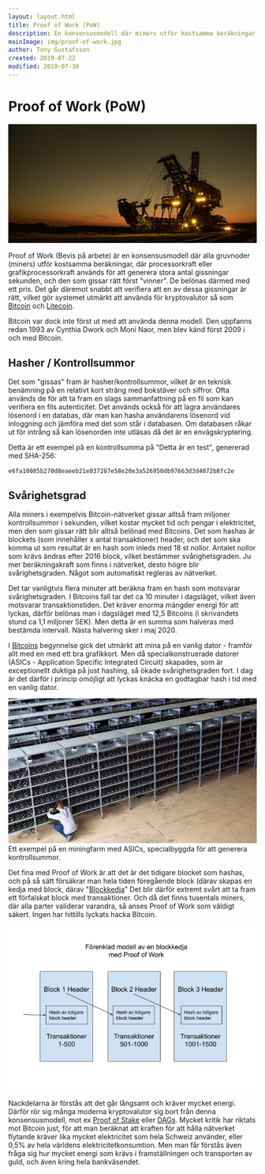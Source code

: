 ```yaml
---
layout: layout.html
title: Proof of Work (PoW)
description: En konsensusmodell där miners utför kostsamma beräkningar för att beräkna miljoner kontrollsummor i sekunden, och där vinnaren belönas i valutans mynt.
mainImage: img/proof-of-work.jpg
author: Tony Gustafsson
created: 2019-07-22
modified: 2019-07-30
---
```


# Proof of Work (PoW)

![Proof of Work](../img/proof-of-work.jpg 'Proof of Work')

Proof of Work (Bevis på arbete) är en konsensusmodell där alla gruvnoder (miners) utför kostsamma beräkningar, där processorkraft eller grafikprocessorkraft används för att generera stora antal gissningar sekunden, och den som gissar rätt först "vinner". De belönas därmed med ett pris. Det går däremot snabbt att verifiera att en av dessa gissningar är rätt, vilket gör systemet utmärkt att använda för kryptovalutor så som [Bitcoin](/kryptovalutor/bitcoin.html) och [Litecoin](/kryptovalutor/litecoin.html).

Bitcoin var dock inte först ut med att använda denna modell. Den uppfanns redan 1993 av Cynthia Dwork och Moni Naor, men blev känd först 2009 i och med Bitcoin.

## Hasher / Kontrollsummor

Det som "gissas" fram är hasher/kontrollsummor, vilket är en teknisk benämning på en relativt kort sträng med bokstäver och siffror. Ofta används de för att ta fram en slags sammanfattning på en fil som kan verifiera en fils autenticitet. Det används också för att lagra användares lösenord i en databas, där man kan hasha användarens lösenord vid inloggning och jämföra med det som står i databasen. Om databasen råkar ut för intrång så kan lösenorden inte utläsas då det är en envägskryptering.

Detta är ett exempel på en kontrollsumma på "Detta är en test", genererad med SHA-256:

```
e6fa10085b270d8eaeeb21e037287e58e20e3a526950db97663d3d4072b8fc2e
```

## Svårighetsgrad

Alla miners i exempelvis Bitcoin-nätverket gissar alltså fram miljoner kontrollsummor i sekunden, vilket kostar mycket tid och pengar i elektricitet, men den som gissar rätt blir alltså belönad med Bitcoins. Det som hashas är blockets (som innehåller x antal transaktioner) header, och det som ska komma ut som resultat är en hash som inleds med 18 st nollor. Antalet nollor som krävs ändras efter 2016 block, vilket bestämmer svårighetsgraden. Ju mer beräkningskraft som finns i nätverket, desto högre blir svårighetsgraden. Något som automatiskt regleras av nätverket.

Det tar vanligtvis flera minuter att beräkna fram en hash som motsvarar svårighetsgraden. I Bitcoins fall tar det ca 10 minuter i dagsläget, vilket även motsvarar transaktionstiden. Det kräver enorma mängder energi för att lyckas, därför belönas man i dagsläget med 12,5 Bitcoins (i skrivandets stund ca 1,1 miljoner SEK). Men detta är en summa som halveras med bestämda intervall. Nästa halvering sker i maj 2020.

I [Bitcoins](/kryptovalutor/bitcoin.html) begynnelse gick det utmärkt att mina på en vanlig dator - framför allt med en med ett bra grafikkort. Men då specialkonstruerade datorer (ASICs - Application Specific Integrated Circuit) skapades, som är exceptionellt duktiga på just hashing, så ökade svårighetsgraden fort. I dag är det därför i princip omöjligt att lyckas knäcka en godtagbar hash i tid med en vanlig dator.

![Mining farm](../img/mining-farm.jpg 'Mining farm') Ett exempel på en miningfarm med ASICs, specialbyggda för att generera kontrollsummor.

Det fina med Proof of Work är att det är det tidigare blocket som hashas, och på så sätt försäkrar man hela tiden föregående block (därav skapas en kedja med block, därav "[Blockkedja](/tekniker/blockkedjor.html)" Det blir därför extremt svårt att ta fram ett förfalskat block med transaktioner. Och då det finns tusentals miners, där alla parter validerar varandra, så anses Proof of Work som väldigt säkert. Ingen har hittills lyckats hacka Bitcoin.

![Förklaring av Proof of Work](../img/proof-of-work-explanation.png 'Förklaring av Proof of Work')

Nackdelarna är förstås att det går långsamt och kräver mycket energi. Därför rör sig många moderna kryptovalutor sig bort från denna konsensusmodell, mot ex [Proof of Stake](/tekniker/proof-of-stake.html) eller [DAGs](/tekniker/riktade-acykliska-grafer.html). Mycket kritik har riktats mot Bitcoin just, för att man beräknat att kraften för att hålla nätverket flytande kräver lika mycket elektricitet som hela Schweiz använder, eller 0,5% av hela världens elektricitetkonsumtion. Men man får förstås även fråga sig hur mycket energi som krävs i framställningen och transporten av guld, och även kring hela bankväsendet.
